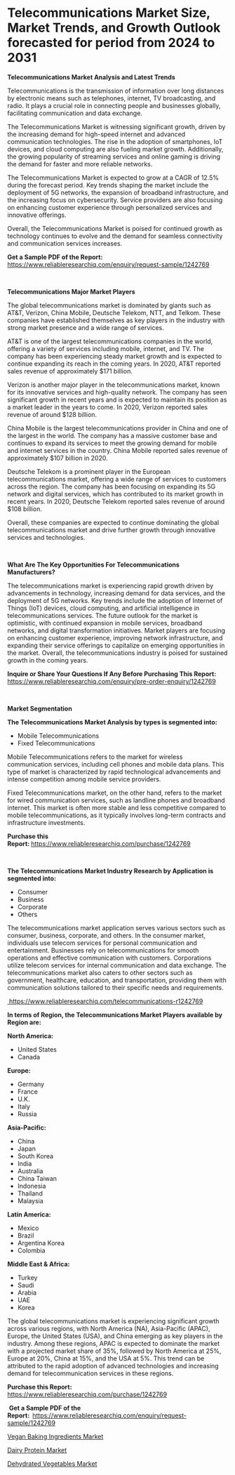 <p><h1>Telecommunications Market Size, Market Trends, and Growth Outlook forecasted for period from 2024 to 2031</h1></p><p><strong>Telecommunications Market Analysis and Latest Trends</strong></p>
<p><p>Telecommunications is the transmission of information over long distances by electronic means such as telephones, internet, TV broadcasting, and radio. It plays a crucial role in connecting people and businesses globally, facilitating communication and data exchange.</p><p>The Telecommunications Market is witnessing significant growth, driven by the increasing demand for high-speed internet and advanced communication technologies. The rise in the adoption of smartphones, IoT devices, and cloud computing are also fueling market growth. Additionally, the growing popularity of streaming services and online gaming is driving the demand for faster and more reliable networks.</p><p>The Telecommunications Market is expected to grow at a CAGR of 12.5% during the forecast period. Key trends shaping the market include the deployment of 5G networks, the expansion of broadband infrastructure, and the increasing focus on cybersecurity. Service providers are also focusing on enhancing customer experience through personalized services and innovative offerings.</p><p>Overall, the Telecommunications Market is poised for continued growth as technology continues to evolve and the demand for seamless connectivity and communication services increases.</p></p>
<p><strong>Get a Sample PDF of the Report:&nbsp;</strong> <a href="https://www.reliableresearchiq.com/enquiry/request-sample/1242769">https://www.reliableresearchiq.com/enquiry/request-sample/1242769</a></p>
<p>&nbsp;</p>
<p><strong>Telecommunications Major Market Players</strong></p>
<p><p>The global telecommunications market is dominated by giants such as AT&T, Verizon, China Mobile, Deutsche Telekom, NTT, and Telkom. These companies have established themselves as key players in the industry with strong market presence and a wide range of services. </p><p>AT&T is one of the largest telecommunications companies in the world, offering a variety of services including mobile, internet, and TV. The company has been experiencing steady market growth and is expected to continue expanding its reach in the coming years. In 2020, AT&T reported sales revenue of approximately $171 billion.</p><p>Verizon is another major player in the telecommunications market, known for its innovative services and high-quality network. The company has seen significant growth in recent years and is expected to maintain its position as a market leader in the years to come. In 2020, Verizon reported sales revenue of around $128 billion.</p><p>China Mobile is the largest telecommunications provider in China and one of the largest in the world. The company has a massive customer base and continues to expand its services to meet the growing demand for mobile and internet services in the country. China Mobile reported sales revenue of approximately $107 billion in 2020.</p><p>Deutsche Telekom is a prominent player in the European telecommunications market, offering a wide range of services to customers across the region. The company has been focusing on expanding its 5G network and digital services, which has contributed to its market growth in recent years. In 2020, Deutsche Telekom reported sales revenue of around $108 billion.</p><p>Overall, these companies are expected to continue dominating the global telecommunications market and drive further growth through innovative services and technologies.</p></p>
<p>&nbsp;</p>
<p><strong>What Are The Key Opportunities For Telecommunications Manufacturers?</strong></p>
<p><p>The telecommunications market is experiencing rapid growth driven by advancements in technology, increasing demand for data services, and the deployment of 5G networks. Key trends include the adoption of Internet of Things (IoT) devices, cloud computing, and artificial intelligence in telecommunications services. The future outlook for the market is optimistic, with continued expansion in mobile services, broadband networks, and digital transformation initiatives. Market players are focusing on enhancing customer experience, improving network infrastructure, and expanding their service offerings to capitalize on emerging opportunities in the market. Overall, the telecommunications industry is poised for sustained growth in the coming years.</p></p>
<p><strong>Inquire or Share Your Questions If Any Before Purchasing This Report:</strong> <a href="https://www.reliableresearchiq.com/enquiry/pre-order-enquiry/1242769">https://www.reliableresearchiq.com/enquiry/pre-order-enquiry/1242769</a></p>
<p>&nbsp;</p>
<p><strong>Market Segmentation</strong></p>
<p><strong>The Telecommunications Market Analysis by types is segmented into:</strong></p>
<p><ul><li>Mobile Telecommunications</li><li>Fixed Telecommunications</li></ul></p>
<p><p>Mobile Telecommunications refers to the market for wireless communication services, including cell phones and mobile data plans. This type of market is characterized by rapid technological advancements and intense competition among mobile service providers.</p><p>Fixed Telecommunications market, on the other hand, refers to the market for wired communication services, such as landline phones and broadband internet. This market is often more stable and less competitive compared to mobile telecommunications, as it typically involves long-term contracts and infrastructure investments.</p></p>
<p><strong>Purchase this Report:&nbsp;</strong><a href="https://www.reliableresearchiq.com/purchase/1242769">https://www.reliableresearchiq.com/purchase/1242769</a></p>
<p>&nbsp;</p>
<p><strong>The Telecommunications Market Industry Research by Application is segmented into:</strong></p>
<p><ul><li>Consumer</li><li>Business</li><li>Corporate</li><li>Others</li></ul></p>
<p><p>The telecommunications market application serves various sectors such as consumer, business, corporate, and others. In the consumer market, individuals use telecom services for personal communication and entertainment. Businesses rely on telecommunications for smooth operations and effective communication with customers. Corporations utilize telecom services for internal communication and data exchange. The telecommunications market also caters to other sectors such as government, healthcare, education, and transportation, providing them with communication solutions tailored to their specific needs and requirements.</p></p>
<p><a href="https://www.reliableresearchiq.com/telecommunications-r1242769">&nbsp;https://www.reliableresearchiq.com/telecommunications-r1242769</a></p>
<p><strong>In terms of Region, the Telecommunications Market Players available by Region are:</strong></p>
<p>
    <p> <strong> North America: </strong>
        <ul>
            <li>United States</li>
            <li>Canada</li>
        </ul>
        </p> 
    <p> <strong> Europe: </strong>
        <ul>
            <li>Germany</li>
            <li>France</li>
            <li>U.K.</li>
            <li>Italy</li>
            <li>Russia</li>
        </ul>
        </p> 
    <p> <strong> Asia-Pacific: </strong>
        <ul>
            <li>China</li>
            <li>Japan</li>
            <li>South Korea</li>
            <li>India</li>
            <li>Australia</li>
            <li>China Taiwan</li>
            <li>Indonesia</li>
            <li>Thailand</li>
            <li>Malaysia</li>
        </ul>
        </p> 
    <p> <strong> Latin America: </strong>
        <ul>
            <li>Mexico</li>
            <li>Brazil</li>
            <li>Argentina Korea</li>
            <li>Colombia</li>
        </ul>
        </p> 
    <p> <strong> Middle East & Africa: </strong>
        <ul>
            <li>Turkey</li>
            <li>Saudi</li>
            <li>Arabia</li>
            <li>UAE</li>
            <li>Korea</li>
        </ul>
    </p>
    </p>
<p><p>The global telecommunications market is experiencing significant growth across various regions, with North America (NA), Asia-Pacific (APAC), Europe, the United States (USA), and China emerging as key players in the industry. Among these regions, APAC is expected to dominate the market with a projected market share of 35%, followed by North America at 25%, Europe at 20%, China at 15%, and the USA at 5%. This trend can be attributed to the rapid adoption of advanced technologies and increasing demand for telecommunication services in these regions.</p></p>
<p><strong>Purchase this Report: </strong><a href="https://www.reliableresearchiq.com/purchase/1242769">https://www.reliableresearchiq.com/purchase/1242769</a></p>
<p>&nbsp;<strong>Get a Sample PDF of the Report:&nbsp;&nbsp;</strong><a href="https://www.reliableresearchiq.com/enquiry/request-sample/1242769">https://www.reliableresearchiq.com/enquiry/request-sample/1242769</a></p>
<p><strong></strong></p>
<p><p><a href="https://medium.com/@sagorhossaincs33_80453/vegan-baking-ingredients-market-size-market-segmentation-market-trends-and-growth-analysis-b481ee4db8e9">Vegan Baking Ingredients Market</a></p><p><a href="https://medium.com/@raap8632472024/global-dairy-protein-market-focus-on-product-type-whey-protein-concentrate-and-isolate-milk-e73c6e1286fd">Dairy Protein Market</a></p><p><a href="https://medium.com/@hassen.nww/global-dehydrated-vegetables-market-analysis-trends-forecasts-and-growth-opportunities-2024-a127f30e8e54">Dehydrated Vegetables Market</a></p></p>